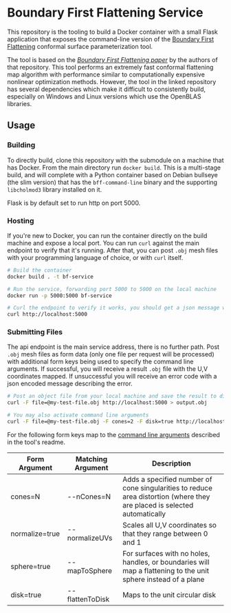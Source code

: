 # Boundary First Flattening Service

This repository is the tooling to build a Docker container with a small Flask application that exposes the command-line version of the [Boundary First Flattening](https://github.com/GeometryCollective/boundary-first-flattening) conformal surface parameterization tool.

The tool is based on the *[Boundary First Flattening paper](http://www.cs.cmu.edu/~kmcrane/Projects/BoundaryFirstFlattening/paper.pdf)* by the authors of that repository.  This tool performs an extremely fast conformal flattening map algorithm with performance similar to computationally expensive nonlinear optimization methods.  However, the tool in the linked repository has several dependencies which make it difficult to consistently build, especially on Windows and Linux versions which use the OpenBLAS libraries.

## Usage

### Building

To directly build, clone this repository with the submodule on a machine that has Docker.  From the main directory run `docker build`.  This is a multi-stage build, and will complete with a Python container based on Debian bullseye (the slim version) that has the `bff-command-line` binary and the supporting `libcholmod3` library installed on it.

Flask is by default set to run http on port 5000.

### Hosting

If you're new to Docker, you can run the container directly on the build machine and expose a local port.  You can run `curl` against the main endpoint to verify that it's running.  After that, you can post `.obj` mesh files with your programming language of choice, or with `curl` itself.

```bash
# Build the container
docker build . -t bf-service

# Run the service, forwarding port 5000 to 5000 on the local machine
docker run -p 5000:5000 bf-service

# Curl the endpoint to verify it works, you should get a json message with information about the service
curl http://localhost:5000
```


### Submitting Files

The api endpoint is the main service address, there is no further path.  Post `.obj` mesh files as form data (only one file per request will be processed) with additional form keys being used to specify the command line arguments. If successful, you will receive a result `.obj` file with the U,V coordinates mapped.  If unsuccessful you will receive an error code with a json encoded message describing the error.

```bash
# Post an object file from your local machine and save the result to disk
curl -F file=@my-test-file.obj http://localhost:5000 > output.obj

# You may also activate command line arguments
curl -F file=@my-test-file.obj -F cones=2 -F disk=true http://localhost:5000 > output.obj
```

For the following form keys map to the [command line arguments](https://github.com/GeometryCollective/boundary-first-flattening#command-line-interface) described in the tool's readme.

| Form Argument  | Matching Argument | Description                                                                                                              |
|----------------|-------------------|--------------------------------------------------------------------------------------------------------------------------|
| cones=N        | --nCones=N        | Adds a specified number of cone singularities to reduce area distortion (where they are placed is selected automatically |
| normalize=true | --normalizeUVs    | Scales all U,V coordinates so that they range between 0 and 1                                                            |
| sphere=true    | --mapToSphere     | For surfaces with no holes, handles, or boundaries will map a flattening to the unit sphere instead of a plane           |
| disk=true      | --flattenToDisk   | Maps to the unit circular disk                                                                                           |

